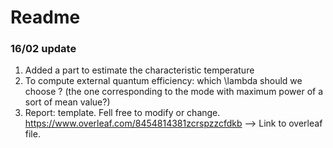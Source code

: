 # Readme
### 16/02 update
1. Added a part to estimate the characteristic temperature
2. To compute external quantum efficiency: which \lambda should we choose ? (the one corresponding to the mode with maximum power of a sort of mean value?)
3. Report: template. Fell free to modify or change. https://www.overleaf.com/8454814381zcrspzzcfdkb --> Link to overleaf file.
